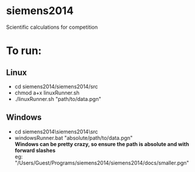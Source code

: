 siemens2014
===========
Scientific calculations for competition

To run:
===========
Linux
---------

* cd siemens2014/siemens2014/src
* chmod a+x linuxRunner.sh
* ./linuxRunner.sh "path/to/data.pgn"


Windows
---------
* cd siemens2014\siemens2014\src
* windowsRunner.bat "absolute/path/to/data.pgn"  
**Windows can be pretty crazy, so ensure the path is absolute and with forward slashes**  
eg: "/Users/Guest/Programs/siemens2014/siemens2014/docs/smaller.pgn"
